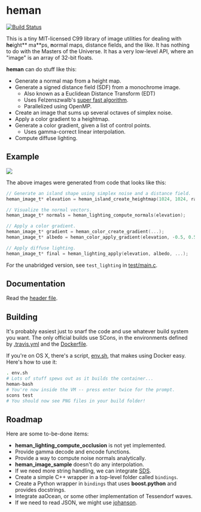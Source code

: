 
# heman

[![Build Status](https://travis-ci.org/prideout/heman.svg?branch=master)](https://travis-ci.org/prideout/heman)

This is a tiny MIT-licensed C99 library of image utilities for dealing with **he**ight** ma**ps, **n**ormal maps, distance fields, and the like.  It has nothing to do with the Masters of the Universe.  It has a very low-level API, where an "image" is an array of 32-bit floats.

**heman** can do stuff like this:
- Generate a normal map from a height map.
- Generate a signed distance field (SDF) from a monochrome image.
    * Also known as a Euclidean Distance Transform (EDT)
    * Uses Felzenszwalb's [super fast algorithm](http://cs.brown.edu/~pff/dt/index.html).
    * Parallelized using OpenMP.
- Create an image that sums up several octaves of simplex noise.
- Apply a color gradient to a heightmap.
- Generate a color gradient, given a list of control points.
    * Uses gamma-correct linear interpolation.
- Compute diffuse lighting.

## Example

![](https://github.com/prideout/heman/blob/master/test/island.png)

The above images were generated from code that looks like this:

```c
// Generate an island shape using simplex noise and a distance field.
heman_image_t* elevation = heman_island_create_heightmap(1024, 1024, rand());

// Visualize the normal vectors.
heman_image_t* normals = heman_lighting_compute_normals(elevation);

// Apply a color gradient.
heman_image_t* gradient = heman_color_create_gradient(...);
heman_image_t* albedo = heman_color_apply_gradient(elevation, -0.5, 0.5, grad);

// Apply diffuse lighting.
heman_image_t* final = heman_lighting_apply(elevation, albedo, ...);
```

For the unabridged version, see `test_lighting` in [test/main.c](https://github.com/prideout/heman/blob/master/test/main.c).

## Documentation

Read the [header file](https://github.com/prideout/heman/blob/master/include/heman.h).

## Building

It's probably easiest just to snarf the code and use whatever build system you want.  The only official builds use SCons, in the environments defined by [.travis.yml](https://github.com/prideout/heman/blob/master/.travis.yml) and the [Dockerfile](https://github.com/prideout/heman/blob/master/Dockerfile).

If you're on OS X, there's a script, [env.sh](https://github.com/prideout/heman/blob/master/env.sh), that makes using Docker easy.  Here's how to use it:

```bash
. env.sh
# Lots of stuff spews out as it builds the container...
heman-bash
# You're now inside the VM -- press enter twice for the prompt.
scons test
# You should now see PNG files in your build folder!
```

## Roadmap

Here are some to-be-done items:
- **heman_lighting_compute_occlusion** is not yet implemented.
- Provide gamma decode and encode functions.
- Provide a way to compute noise normals analytically.
- **heman_image_sample** doesn't do any interpolation.
- If we need more string handling, we can integrate [SDS](https://github.com/antirez/sds).
- Create a simple C++ wrapper in a top-level folder called `bindings`.
- Create a Python wrapper in `bindings` that uses **boost.python** and provides docstrings.
- Integrate aaOcean, or some other implementation of Tessendorf waves.
- If we need to read JSON, we might use [johanson](https://github.com/mitsuhiko/johanson).